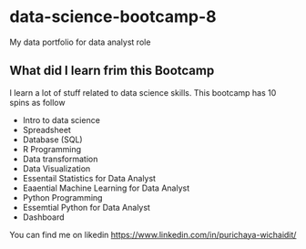 # data-science-bootcamp-8
My data portfolio for data analyst role

## What did I learn frim this Bootcamp

I learn a lot of stuff related to data science skills. This bootcamp has 10 spins as follow

- Intro to data science
- Spreadsheet
- Database (SQL)
- R Programming
- Data transformation
- Data Visualization
- Essentail Statistics for Data Analyst
- Eaaential Machine Learning for Data Analyst
- Python Programming
- Essemtial Python for Data Analyst
- Dashboard

You can find me on likedin https://www.linkedin.com/in/purichaya-wichaidit/

